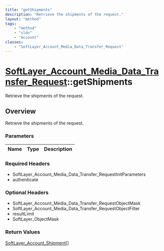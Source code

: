 ```yaml
---
title: "getShipments"
description: "Retrieve the shipments of the request."
layout: "method"
tags:
    - "method"
    - "sldn"
    - "Account"
classes:
    - "SoftLayer_Account_Media_Data_Transfer_Request"
---
```

# [SoftLayer_Account_Media_Data_Transfer_Request](/reference/services/SoftLayer_Account_Media_Data_Transfer_Request)::getShipments

Retrieve the shipments of the request.


## Overview 
Retrieve the shipments of the request.

### Parameters 
|Name | Type | Description |
| --- | --- | --- |


### Required Headers
* SoftLayer_Account_Media_Data_Transfer_RequestInitParameters
* authenticate

### Optional Headers
* SoftLayer_Account_Media_Data_Transfer_RequestObjectMask
* SoftLayer_Account_Media_Data_Transfer_RequestObjectFilter
* resultLimit
* SoftLayer_ObjectMask

### Return Values
<a href='/reference/datatypes/SoftLayer_Account_Shipment'>SoftLayer_Account_Shipment[] </a>

